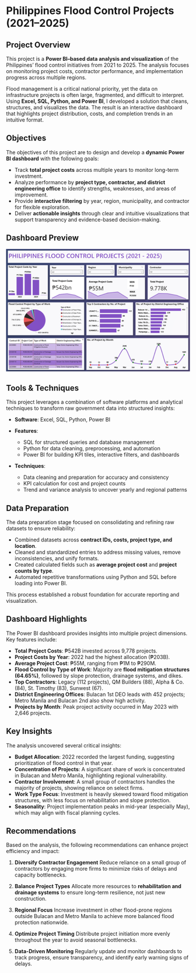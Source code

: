 # Philippines Flood Control Projects (2021–2025)

## Project Overview

This project is a **Power BI–based data analysis and visualization** of the Philippines’ flood control initiatives from 2021 to 2025. The analysis focuses on monitoring project costs, contractor performance, and implementation progress across multiple regions.

Flood management is a critical national priority, yet the data on infrastructure projects is often large, fragmented, and difficult to interpret. Using **Excel, SQL, Python, and Power BI**, I developed a solution that cleans, structures, and visualizes the data. The result is an interactive dashboard that highlights project distribution, costs, and completion trends in an intuitive format.


## Objectives

The objectives of this project are to design and develop a **dynamic Power BI dashboard** with the following goals:

* Track **total project costs** across multiple years to monitor long-term investment.
* Analyze performance by **project type, contractor, and district engineering office** to identify strengths, weaknesses, and areas of improvement.
* Provide **interactive filtering** by year, region, municipality, and contractor for flexible exploration.
* Deliver **actionable insights** through clear and intuitive visualizations that support transparency and evidence-based decision-making.


## Dashboard Preview

![Philippines Flood Control Dashboard](https://github.com/Jerome-analyst/PH-Flood-Control-Project-2021-2025/blob/main/BI%20Dashboard.png)


## Tools & Techniques

This project leverages a combination of software platforms and analytical techniques to transform raw government data into structured insights:

* **Software**: Excel, SQL, Python, Power BI
* **Features**:

  * SQL for structured queries and database management
  * Python for data cleaning, preprocessing, and automation
  * Power BI for building KPI tiles, interactive filters, and dashboards
* **Techniques**:

  * Data cleaning and preparation for accuracy and consistency
  * KPI calculation for cost and project counts
  * Trend and variance analysis to uncover yearly and regional patterns


## Data Preparation

The data preparation stage focused on consolidating and refining raw datasets to ensure reliability:

* Combined datasets across **contract IDs, costs, project type, and location**.
* Cleaned and standardized entries to address missing values, remove inconsistencies, and unify formats.
* Created calculated fields such as **average project cost** and **project counts by type**.
* Automated repetitive transformations using Python and SQL before loading into Power BI.

This process established a robust foundation for accurate reporting and visualization.


## Dashboard Highlights

The Power BI dashboard provides insights into multiple project dimensions. Key features include:

* **Total Project Costs**: ₱542B invested across 9,778 projects.
* **Project Costs by Year**: 2022 had the highest allocation (₱203B).
* **Average Project Cost**: ₱55M, ranging from ₱1M to ₱290M.
* **Flood Control by Type of Work**: Majority are **flood mitigation structures (64.65%)**, followed by slope protection, drainage systems, and dikes.
* **Top Contractors**: Legacy (112 projects), QM Builders (88), Alpha & Co. (84), St. Timothy (83), Sunwest (67).
* **District Engineering Offices**: Bulacan 1st DEO leads with 452 projects; Metro Manila and Bulacan 2nd also show high activity.
* **Projects by Month**: Peak project activity occurred in May 2023 with 2,646 projects.


## Key Insights

The analysis uncovered several critical insights:

* **Budget Allocation**: 2022 recorded the largest funding, suggesting prioritization of flood control in that year.
* **Concentration of Projects**: A significant share of work is concentrated in Bulacan and Metro Manila, highlighting regional vulnerability.
* **Contractor Involvement**: A small group of contractors handles the majority of projects, showing reliance on select firms.
* **Work Type Focus**: Investment is heavily skewed toward flood mitigation structures, with less focus on rehabilitation and slope protection.
* **Seasonality**: Project implementation peaks in mid-year (especially May), which may align with fiscal planning cycles.


## Recommendations

Based on the analysis, the following recommendations can enhance project efficiency and impact:

1. **Diversify Contractor Engagement**
   Reduce reliance on a small group of contractors by engaging more firms to minimize risks of delays and capacity bottlenecks.

2. **Balance Project Types**
   Allocate more resources to **rehabilitation and drainage systems** to ensure long-term resilience, not just new construction.

3. **Regional Focus**
   Increase investment in other flood-prone regions outside Bulacan and Metro Manila to achieve more balanced flood protection nationwide.

4. **Optimize Project Timing**
   Distribute project initiation more evenly throughout the year to avoid seasonal bottlenecks.

5. **Data-Driven Monitoring**
   Regularly update and monitor dashboards to track progress, ensure transparency, and identify early warning signs of delays.

